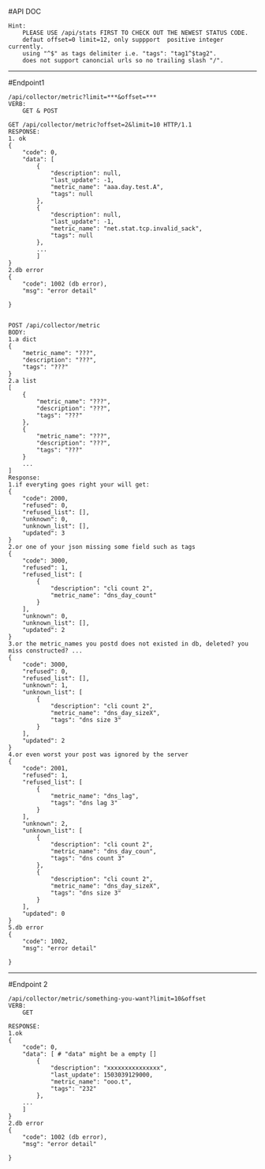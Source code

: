 #API DOC

	Hint:
		PLEASE USE /api/stats FIRST TO CHECK OUT THE NEWEST STATUS CODE.
		defaut offset=0 limit=12, only suppport  positive integer currently.
		using "^$" as tags delimiter i.e. "tags": "tag1^$tag2".
		does not support canoncial urls so no trailing slash "/".
---

#Endpoint1

	/api/collector/metric?limit=***&offset=***
	VERB:
		GET & POST

	GET /api/collector/metric?offset=2&limit=10 HTTP/1.1
	RESPONSE: 
	1. ok
	{
    	"code": 0,
    	"data": [
        	{
            	"description": null,
            	"last_update": -1,
            	"metric_name": "aaa.day.test.A",
            	"tags": null
        	},
        	{
            	"description": null,
            	"last_update": -1,
            	"metric_name": "net.stat.tcp.invalid_sack",
            	"tags": null
        	},
			...
    		]
	}
	2.db error 
	{
		"code": 1002 (db error),
		"msg": "error detail"

	}


	POST /api/collector/metric
	BODY:
	1.a dict
	{
		"metric_name": "???",
		"description": "???",
		"tags": "???"
	}
	2.a list	
	[
		{
			"metric_name": "???",
			"description": "???",
			"tags": "???"
		},
		{
			"metric_name": "???",
			"description": "???",
			"tags": "???"
		}
		...
	]
	Response:
	1.if everyting goes right your will get:
	{
    	"code": 2000,
    	"refused": 0,
    	"refused_list": [],
    	"unknown": 0,
    	"unknown_list": [],
    	"updated": 3
	}
	2.or one of your json missing some field such as tags
	{
    	"code": 3000,
    	"refused": 1,
    	"refused_list": [
        	{
            	"description": "cli count 2",
            	"metric_name": "dns_day_count"
        	}
    	],
    	"unknown": 0,
    	"unknown_list": [],
    	"updated": 2
	}
	3.or the metric_names you postd does not existed in db, deleted? you miss constructed? ...
	{
    	"code": 3000, 
    	"refused": 0, 
    	"refused_list": [], 
    	"unknown": 1, 
    	"unknown_list": [
        	{
            	"description": "cli count 2", 
            	"metric_name": "dns_day_sizeX", 
            	"tags": "dns size 3"
        	}
    	], 
    	"updated": 2
	}
	4.or even worst your post was ignored by the server
	{
    	"code": 2001, 
    	"refused": 1, 
    	"refused_list": [
        	{
            	"metric_name": "dns_lag", 
            	"tags": "dns lag 3"
        	}
    	], 
    	"unknown": 2, 
    	"unknown_list": [
        	{
            	"description": "cli count 2", 
            	"metric_name": "dns_day_coun", 
            	"tags": "dns count 3"
        	}, 
        	{
            	"description": "cli count 2", 
            	"metric_name": "dns_day_sizeX", 
            	"tags": "dns size 3"
        	}
    	], 
    	"updated": 0
	}
	5.db error
	{
		"code": 1002,
		"msg": "error detail"

	}


----


#Endpoint 2

	/api/collector/metric/something-you-want?limit=10&offset
	VERB:
		GET

	RESPONSE:
	1.ok
	{
    	"code": 0, 
    	"data": [ # "data" might be a empty []
        	{
            	"description": "xxxxxxxxxxxxxxx", 
            	"last_update": 1503039129000, 
            	"metric_name": "ooo.t", 
            	"tags": "232"
        	},
		...
    	]
	}
	2.db error
	{
		"code": 1002 (db error),
		"msg": "error detail"

	}
